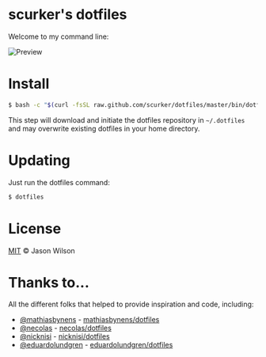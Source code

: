 # scurker's dotfiles

Welcome to my command line:

![Preview](http://i.imgur.com/yA1VeAV.gif)

# Install

```bash
$ bash -c "$(curl -fsSL raw.github.com/scurker/dotfiles/master/bin/dotfiles)"
```

This step will download and initiate the dotfiles repository in `~/.dotfiles` and may overwrite existing dotfiles in your home directory.

# Updating

Just run the dotfiles command:

```bash
$ dotfiles
```

# License

[MIT](license) © Jason Wilson

# Thanks to...

All the different folks that helped to provide inspiration and code, including:

* [@mathiasbynens](https://github.com/mathiasbynens) - [mathiasbynens/dotfiles](https://github.com/mathiasbynens/dotfiles)
* [@necolas](https://github.com/necolas) - [necolas/dotfiles](https://github.com/necolas/dotfiles)
* [@nicknisi](https://github.com/nicknisi) - [nicknisi/dotfiles](https://github.com/nicknisi/dotfiles)
* [@eduardolundgren](https://github.com/eduardolundgren/dotfiles) - [eduardolundgren/dotfiles](https://github.com/eduardolundgren/dotfiles)
